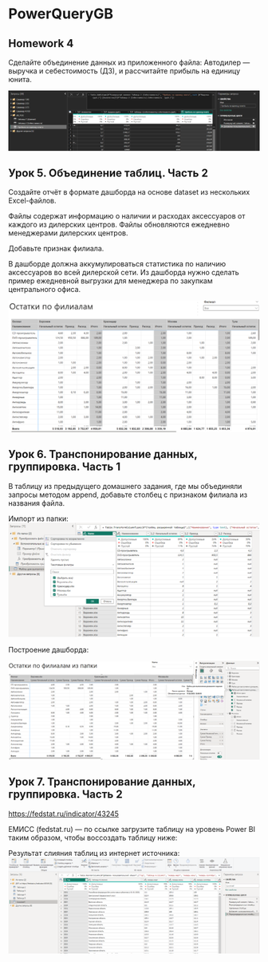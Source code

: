 # PowerQueryGB

## Homework 4
Сделайте объединение данных из приложенного файла: Автодилер — выручка и себестоимость (ДЗ), и рассчитайте прибыль на единицу юнита.

![](PQ_HW4.png)

## Урок 5. Объединение таблиц. Часть 2
Создайте отчёт в формате дашборда на основе dataset из нескольких Excel-файлов.

Файлы содержат информацию о наличии и расходах аксессуаров от каждого из дилерских центров. Файлы обновляются ежедневно менеджерами дилерских центров.

Добавьте признак филиала.

В дашборде должна аккумулироваться статистика по наличию аксессуаров во всей дилерской сети. Из дашборда нужно сделать пример ежедневной выгрузки для менеджера по закупкам центрального офиса.

![](PQ_HW5.png)

## Урок 6. Транспонирование данных, группировка. Часть 1
В таблицу из предыдущего домашнего задания, где мы объединяли запросы методом append, добавьте столбец с признаком филиала из названия файла.

Импорт из папки:
![](PQ_HW6.png)

Построение дашборда:

![](PQ_HW6_1.png)

## Урок 7. Транспонирование данных, группировка. Часть 2
https://fedstat.ru/indicator/43245

ЕМИСС (fedstat.ru) — по ссылке загрузите таблицу на уровень Power BI таким образом, чтобы воссоздать таблицу ниже:

Результат слияния таблиц из интернет источника:
![](PQ_HW7.png)
